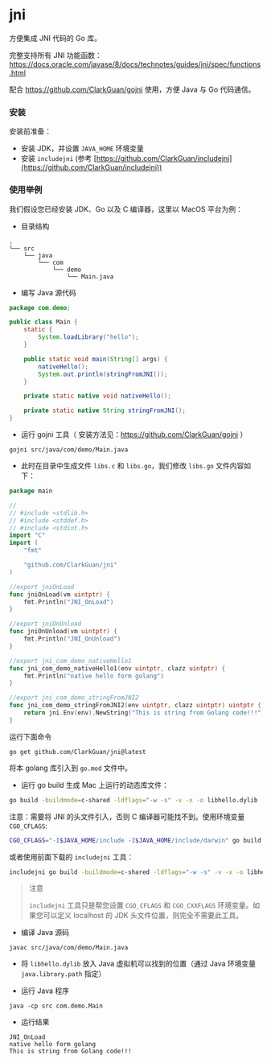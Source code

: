 # jni
方便集成 JNI 代码的 Go 库。

完整支持所有 JNI 功能函数：https://docs.oracle.com/javase/8/docs/technotes/guides/jni/spec/functions.html

配合 https://github.com/ClarkGuan/gojni 使用，方便 Java 与 Go 代码通信。

### 安装

安装前准备：

- 安装 JDK，并设置 `JAVA_HOME` 环境变量
- 安装 `includejni` (参考 [https://github.com/ClarkGuan/includejni](https://github.com/ClarkGuan/includejni))

### 使用举例

我们假设您已经安装 JDK、Go 以及 C 编译器，这里以 MacOS 平台为例：

* 目录结构

```
.
└── src
    └── java
        └── com
            └── demo
                └── Main.java
```

* 编写 Java 源代码

```java
package com.demo;

public class Main {
    static {
        System.loadLibrary("hello");
    }

    public static void main(String[] args) {
        nativeHello();
        System.out.println(stringFromJNI());
    }

    private static native void nativeHello();

    private static native String stringFromJNI();
}
```

* 运行 gojni 工具（ 安装方法见：https://github.com/ClarkGuan/gojni ）

```
gojni src/java/com/demo/Main.java
```

* 此时在目录中生成文件 `libs.c` 和 `libs.go`，我们修改 `libs.go` 文件内容如下：

```go
package main

//
// #include <stdlib.h>
// #include <stddef.h>
// #include <stdint.h>
import "C"
import (
	"fmt"

	"github.com/ClarkGuan/jni"
)

//export jniOnLoad
func jniOnLoad(vm uintptr) {
	fmt.Println("JNI_OnLoad")
}

//export jniOnUnload
func jniOnUnload(vm uintptr) {
	fmt.Println("JNI_OnUnload")
}

//export jni_com_demo_nativeHello1
func jni_com_demo_nativeHello1(env uintptr, clazz uintptr) {
	fmt.Println("native hello form golang")
}

//export jni_com_demo_stringFromJNI2
func jni_com_demo_stringFromJNI2(env uintptr, clazz uintptr) uintptr {
	return jni.Env(env).NewString("This is string from Golang code!!!")
}

```

运行下面命令

```
go get github.com/ClarkGuan/jni@latest
```

将本 golang 库引入到 `go.mod` 文件中。

* 运行 go build 生成 Mac 上运行的动态库文件：

```bash
go build -buildmode=c-shared -ldflags="-w -s" -v -x -o libhello.dylib
```

注意：需要将 JNI 的头文件引入，否则 C 编译器可能找不到。使用环境变量 `CGO_CFLAGS`:

```bash
CGO_CFLAGS="-I$JAVA_HOME/include -I$JAVA_HOME/include/darwin" go build -buildmode=c-shared -ldflags="-w -s" -v -x -o libhello.dylib
```

或者使用前面下载的 `includejni` 工具：

```bash
includejni go build -buildmode=c-shared -ldflags="-w -s" -v -x -o libhello.dylib
```

> 注意
> 
> `includejni` 工具只是帮您设置 `CGO_CFLAGS` 和 `CGO_CXXFLAGS` 环境变量。如果您可以定义 localhost 的 JDK 头文件位置，则完全不需要此工具。

* 编译 Java 源码

```
javac src/java/com/demo/Main.java
```

* 将 `libhello.dylib` 放入 Java 虚拟机可以找到的位置（通过 Java 环境变量 `java.library.path` 指定）

* 运行 Java 程序

```
java -cp src com.demo.Main
```

* 运行结果

```
JNI_OnLoad
native hello form golang
This is string from Golang code!!!
```
